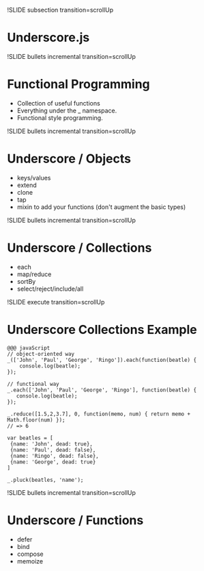 !SLIDE subsection transition=scrollUp
# Underscore.js #

!SLIDE bullets incremental transition=scrollUp
# Functional Programming #

* Collection of useful functions
* Everything under the _ namespace.
* Functional style programming.

!SLIDE bullets incremental transition=scrollUp
# Underscore / Objects #
* keys/values
* extend
* clone
* tap
* mixin to add your functions (don't augment the basic types)


!SLIDE bullets incremental transition=scrollUp
# Underscore / Collections #

* each
* map/reduce
* sortBy
* select/reject/include/all

!SLIDE execute transition=scrollUp
# Underscore Collections Example #

    @@@ javaScript
    // object-oriented way
    _(['John', 'Paul', 'George', 'Ringo']).each(function(beatle) {
        console.log(beatle);
    });

    // functional way
    _.each(['John', 'Paul', 'George', 'Ringo'], function(beatle) {
       console.log(beatle);
    });

    _.reduce([1.5,2,3.7], 0, function(memo, num) { return memo + Math.floor(num) });
    // => 6

    var beatles = [
     {name: 'John', dead: true},
     {name: 'Paul', dead: false},
     {name: 'Ringo', dead: false},
     {name: 'George', dead: true}
    ]

    _.pluck(beatles, 'name');

!SLIDE bullets incremental transition=scrollUp
# Underscore / Functions #
* defer
* bind
* compose
* memoize

